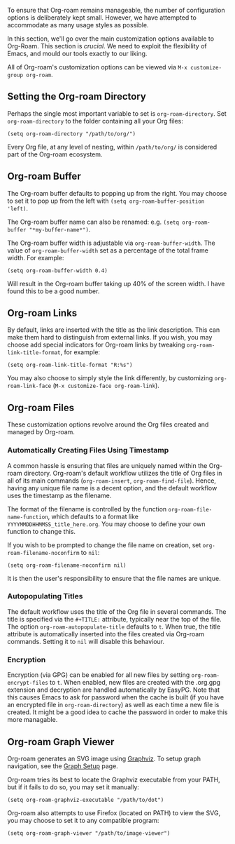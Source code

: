 To ensure that Org-roam remains manageable, the number of
configuration options is deliberately kept small. However, we have
attempted to accommodate as many usage styles as possible.

In this section, we'll go over the main customization options
available to Org-Roam. This section is *crucial*. We need to exploit
the flexibility of Emacs, and mould our tools exactly to our liking.

All of Org-roam's customization options can be viewed via `M-x
customize-group org-roam`.

## Setting the Org-roam Directory

Perhaps the single most important variable to set is
`org-roam-directory`. Set `org-roam-directory` to the folder
containing all your Org files:

```emacs-lisp
(setq org-roam-directory "/path/to/org/")
```

Every Org file, at any level of nesting, within `/path/to/org/` is
considered part of the Org-roam ecosystem.

## Org-roam Buffer

The Org-roam buffer defaults to popping up from the right. You may
choose to set it to pop up from the left with `(setq
org-roam-buffer-position 'left)`.

The Org-roam buffer name can also be renamed: e.g. `(setq
org-roam-buffer "*my-buffer-name*")`.

The Org-roam buffer width is adjustable via `org-roam-buffer-width`.
The value of `org-roam-buffer-width` set as a percentage of the total
frame width. For example:

```emacs-lisp
(setq org-roam-buffer-width 0.4)
```

Will result in the Org-roam buffer taking up 40% of the screen width.
I have found this to be a good number.

## Org-roam Links

By default, links are inserted with the title as the link description.
This can make them hard to distinguish from external links. If you
wish, you may choose add special indicators for Org-roam links by
tweaking `org-roam-link-title-format`, for example:

```emacs-lisp
(setq org-roam-link-title-format "R:%s")
```

You may also choose to simply style the link differently, by
customizing `org-roam-link-face` (`M-x customize-face org-roam-link`).

## Org-roam Files

These customization options revolve around the Org files created and
managed by Org-roam.

### Automatically Creating Files Using Timestamp

A common hassle is ensuring that files are uniquely named within the
Org-roam directory. Org-roam's default workflow utilizes the title of
Org files in all of its main commands (`org-roam-insert`,
`org-roam-find-file`). Hence, having any unique file name is a decent
option, and the default workflow uses the timestamp as the filename.

The format of the filename is controlled by the function
`org-roam-file-name-function`, which defaults to a format like
`YYYYMMDDHHMMSS_title_here.org`. You may choose to define your own
function to change this.

If you wish to be prompted to change the file name on creation, set
`org-roam-filename-noconfirm` to `nil`:

```emacs-lisp
(setq org-roam-filename-noconfirm nil)
```

It is then the user's responsibility to ensure that the file names are
unique.

### Autopopulating Titles

The default workflow uses the title of the Org file in several
commands. The title is specified via the `#+TITLE:` attribute,
typically near the top of the file. The option
`org-roam-autopopulate-title` defaults to `t`. When true, the title
attribute is automatically inserted into the files created via
Org-roam commands. Setting it to `nil` will disable this behaviour.

### Encryption

Encryption (via GPG) can be enabled for all new files by setting
`org-roam-encrypt-files` to `t`. When enabled, new files are created
with the .org.gpg extension and decryption are handled automatically
by EasyPG. Note that this causes Emacs to ask for password when the
cache is built (if you have an encrypted file in `org-roam-directory`)
as well as each time a new file is created. It might be a good idea to
cache the password in order to make this more managable.

## Org-roam Graph Viewer

Org-roam generates an SVG image using
[Graphviz](https://graphviz.org/). To setup graph navigation, see the
[Graph Setup](graph_setup.md) page.

Org-roam tries its best to locate the Graphviz executable from your
PATH, but if it fails to do so, you may set it manually:

```
(setq org-roam-graphviz-executable "/path/to/dot")
```

Org-roam also attempts to use Firefox (located on PATH) to view the
SVG, you may choose to set it to any compatible program:

```
(setq org-roam-graph-viewer "/path/to/image-viewer")
```
